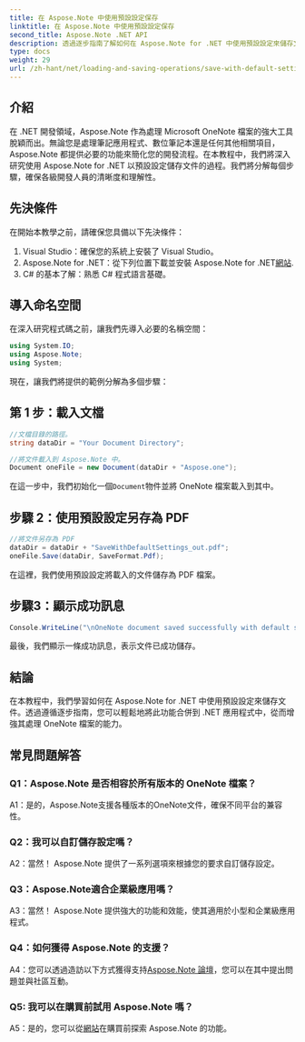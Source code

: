 ```yaml
---
title: 在 Aspose.Note 中使用預設設定保存
linktitle: 在 Aspose.Note 中使用預設設定保存
second_title: Aspose.Note .NET API
description: 透過逐步指南了解如何在 Aspose.Note for .NET 中使用預設設定來儲存文件。
type: docs
weight: 29
url: /zh-hant/net/loading-and-saving-operations/save-with-default-settings/
---
```

## 介紹

在 .NET 開發領域，Aspose.Note 作為處理 Microsoft OneNote 檔案的強大工具脫穎而出。無論您是處理筆記應用程式、數位筆記本還是任何其他相關項目，Aspose.Note 都提供必要的功能來簡化您的開發流程。在本教程中，我們將深入研究使用 Aspose.Note for .NET 以預設設定儲存文件的過程。我們將分解每個步驟，確保各級開發人員的清晰度和理解性。

## 先決條件

在開始本教學之前，請確保您具備以下先決條件：

1. Visual Studio：確保您的系統上安裝了 Visual Studio。
2.  Aspose.Note for .NET：從下列位置下載並安裝 Aspose.Note for .NET[網站](https://releases.aspose.com/note/net/).
3. C# 的基本了解：熟悉 C# 程式語言基礎。

## 導入命名空間

在深入研究程式碼之前，讓我們先導入必要的名稱空間：

```csharp
using System.IO;
using Aspose.Note;
using System;
```

現在，讓我們將提供的範例分解為多個步驟：

## 第 1 步：載入文檔

```csharp
//文檔目錄的路徑。
string dataDir = "Your Document Directory";

//將文件載入到 Aspose.Note 中。
Document oneFile = new Document(dataDir + "Aspose.one");
```

在這一步中，我們初始化一個`Document`物件並將 OneNote 檔案載入到其中。

## 步驟 2：使用預設設定另存為 PDF

```csharp
//將文件另存為 PDF
dataDir = dataDir + "SaveWithDefaultSettings_out.pdf";
oneFile.Save(dataDir, SaveFormat.Pdf);
```

在這裡，我們使用預設設定將載入的文件儲存為 PDF 檔案。

## 步驟3：顯示成功訊息

```csharp
Console.WriteLine("\nOneNote document saved successfully with default settings.\nFile saved at " + dataDir); 
```

最後，我們顯示一條成功訊息，表示文件已成功儲存。

## 結論

在本教程中，我們學習如何在 Aspose.Note for .NET 中使用預設設定來儲存文件。透過遵循逐步指南，您可以輕鬆地將此功能合併到 .NET 應用程式中，從而增強其處理 OneNote 檔案的能力。

## 常見問題解答

### Q1：Aspose.Note 是否相容於所有版本的 OneNote 檔案？

A1：是的，Aspose.Note支援各種版本的OneNote文件，確保不同平台的兼容性。

### Q2：我可以自訂儲存設定嗎？

A2：當然！ Aspose.Note 提供了一系列選項來根據您的要求自訂儲存設定。

### Q3：Aspose.Note適合企業級應用嗎？

A3：當然！ Aspose.Note 提供強大的功能和效能，使其適用於小型和企業級應用程式。

### Q4：如何獲得 Aspose.Note 的支援？

 A4：您可以透過造訪以下方式獲得支持[Aspose.Note 論壇](https://forum.aspose.com/c/note/28)，您可以在其中提出問題並與社區互動。

### Q5: 我可以在購買前試用 Aspose.Note 嗎？

 A5：是的，您可以從[網站](https://releases.aspose.com/)在購買前探索 Aspose.Note 的功能。